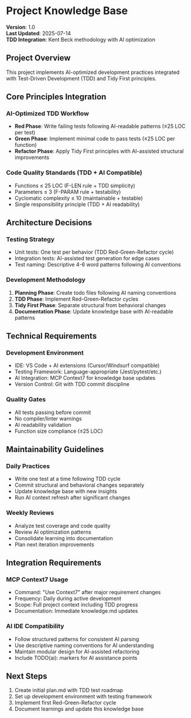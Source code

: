# Project Knowledge Base

**Version**: 1.0  
**Last Updated**: 2025-07-14  
**TDD Integration**: Kent Beck methodology with AI optimization

## Project Overview
This project implements AI-optimized development practices integrated with Test-Driven Development (TDD) and Tidy First principles.

## Core Principles Integration

### AI-Optimized TDD Workflow
- **Red Phase**: Write failing tests following AI-readable patterns (≤25 LOC per test)
- **Green Phase**: Implement minimal code to pass tests (≤25 LOC per function)
- **Refactor Phase**: Apply Tidy First principles with AI-assisted structural improvements

### Code Quality Standards (TDD + AI Compatible)
- Functions ≤ 25 LOC (F-LEN rule + TDD simplicity)
- Parameters ≤ 3 (F-PARAM rule + testability)
- Cyclomatic complexity ≤ 10 (maintainable + testable)
- Single responsibility principle (TDD + AI readability)

## Architecture Decisions

### Testing Strategy
- Unit tests: One test per behavior (TDD Red-Green-Refactor cycle)
- Integration tests: AI-assisted test generation for edge cases
- Test naming: Descriptive 4-6 word patterns following AI conventions

### Development Methodology
1. **Planning Phase**: Create todo files following AI naming conventions
2. **TDD Phase**: Implement Red-Green-Refactor cycles
3. **Tidy First Phase**: Separate structural from behavioral changes
4. **Documentation Phase**: Update knowledge base with AI-readable patterns

## Technical Requirements

### Development Environment
- IDE: VS Code + AI extensions (Cursor/Windsurf compatible)
- Testing Framework: Language-appropriate (Jest/pytest/etc.)
- AI Integration: MCP Context7 for knowledge base updates
- Version Control: Git with TDD commit discipline

### Quality Gates
- All tests passing before commit
- No compiler/linter warnings
- AI readability validation
- Function size compliance (≤25 LOC)

## Maintainability Guidelines

### Daily Practices
- Write one test at a time following TDD cycle
- Commit structural and behavioral changes separately
- Update knowledge base with new insights
- Run AI context refresh after significant changes

### Weekly Reviews
- Analyze test coverage and code quality
- Review AI optimization patterns
- Consolidate learning into documentation
- Plan next iteration improvements

## Integration Requirements

### MCP Context7 Usage
- Command: "Use Context7" after major requirement changes
- Frequency: Daily during active development
- Scope: Full project context including TDD progress
- Documentation: Immediate knowledge.md updates

### AI IDE Compatibility
- Follow structured patterns for consistent AI parsing
- Use descriptive naming conventions for AI understanding
- Maintain modular design for AI-assisted refactoring
- Include TODO(ai): markers for AI assistance points

## Next Steps
1. Create initial plan.md with TDD test roadmap
2. Set up development environment with testing framework
3. Implement first Red-Green-Refactor cycle
4. Document learnings and update this knowledge base
